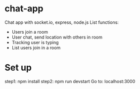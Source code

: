 # chat-app
Chat app with socket.io, express, node.js
List functions:
- Users join a room
- User chat, send location with others in room
- Tracking user is typing
- List users join in a room

# Set up
step1: npm install
step2: npm run devstart
Go to: localhost:3000
